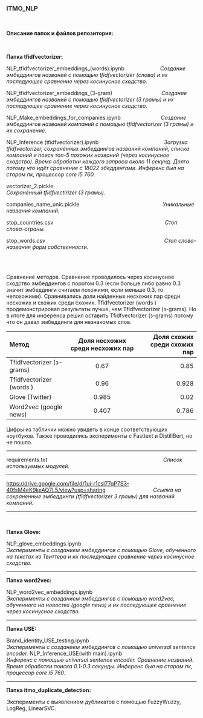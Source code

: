 ### ITMO_NLP
$~~~~~~~~~$

__Описание папок и файлов репозитория:__

$~~~~~~~~~$

__Папка tfidfvectorizer:__

NLP_tfidfvectorizer_embeddings_(words).ipynb $~~~~~~~~~~~~~~~~~~~~~~$ _Создание эмбеддингов названий с помощью tfidfvectorizer (слова) и их последующее сравнение через косинусное сходство._

NLP_tfidfvectorizer_embeddings_(3-gram)  $~~~~~~~~~~~~~~~~~~~~~~~~~~~~~~~$ _Создание эмбеддингов названий с помощью tfidfvectorizer (3 грамы) и их последующее сравнение через косинусное сходство._

NLP_Make_embeddings_for_companies.ipynb  $~~~~~~~~~~~~~~~~~~~~~~~~~$ _Создание эмбеддингов названий компаний с помощью tfidfvectorizer (3 грамы) и их сохранение._

NLP_Inference (tfidfvectorizer).ipynb  $~~~~~~~~~~~~~~~~~~~~~~~~~~~~~~~~~~~~~~~~~~$ _Загрузка tfidfvectorizer, сохранённых эмбеддингов названий компаний, списка компаний и поиск топ-5 похожих названий (через косинусное сходство). Время обработки каждого запроса около 11 секунд. Долго потому что идёт сравнение с 18022 эбеддингами. Инференс был на старом пк, процессор core i5 760._

vectorizer_2.pickle  $~~~~~~~~~~~~~~~~~~~~~~~~~~~~~~~~~~~~~~~~~~~~~~~~~~~~~~~~~~~~~~~~~~~~~~~~~$ _Сохранённый tfidfvectirizer (3 грамы)._

companies_name_unic.pickle    $~~~~~~~~~~~~~~~~~~~~~~~~~~~~~~~~~~~~~~~~~~~~~~~~~~~~~~$ _Уникальные названия компаний._

stop_countries.csv      $~~~~~~~~~~~~~~~~~~~~~~~~~~~~~~~~~~~~~~~~~~~~~~~~~~~~~~~~~~~~~~~~~~~~~~~~~$ _Стоп слова-страны._

stop_words.csv     $~~~~~~~~~~~~~~~~~~~~~~~~~~~~~~~~~~~~~~~~~~~~~~~~~~~~~~~~~~~~~~~~~~~~~~~~~~~~~~$ _Стоп слова-названия форм собственности._

$~~~~~~~~~~~~~~~~~~~~~~~~~~~~~~~~~~~~~~~~~~~~~~~~~~~~~~~~~~~~~~~~~~~~~~~~~~~~~~$
$~~~~~~~~~~~~~~~~~~~~~~~~~~~~~~~~~~~~~~~~~~~~~~~~~~~~~~~~~~~~~~~~~~~~~~~~~~~~~~$

Сравнение методов. Сравнение проводилось через косинусное сходство эмбеддингов с порогом 0.3 (если больше либо равно 0.3 значит эмбеддинги считаем похожими, если меньше 0.3, то непохожими). Сравнивались доли найденных несхожих пар среди несхожих и схожих среди схожих. Tfidfvectorizer (words ) продемонстрировал результаты лучше, чем Tfidfvectorizer (з-grams). Но в итоге для инференса решил оставить  Tfidfvectorizer (з-grams) потому что он давал эмбеддинги для незнакомых слов.

Метод                              | Доля несхожих среди несхожих пар  | Доля схожих среди схожих пар   
:----------------------------------|:---------------------------------:|--------------------:
Tfidfvectorizer (з-grams)          |  0.67                             | 0.85 
Tfidfvectorizer (words )           |  0.96                             | 0.928
Glove (Twitter)                    |  0.985                            | 0.02
Word2vec (google news)             |  0.407                            | 0.786

Цифры из таблички можно увидеть в конце соответствующих ноутбуков.
Также проводились эксперименты с Fasttext и DistillBert, но не пошло.


***
requirements.txt   $~~~~~~~~~~~~~~~~~~~~~~~~~~~~~~~~~~~~~~~~~~~~~~~~~~~~~~~~~~~~~~~~~~~~~~~~~~~~$ _Список используемых модулей._

***
https://drive.google.com/file/d/1ui-r1csI77qP7S3-40fsM4eK9keAQ7L5/view?usp=sharing   $~~~~~~~~~~~~~~~~~~~~~~~~~~~~~~~$_Ссылка на сохраненные эмбеддинги (tfidfvectorizer 3 грамы) для названий компаний._

***
$~~~~~~~~~~~~~~~~~~~~~~~~~~~~~~~~~~~~~~~~~~~~~~$
$~~~~~~~~~~~~~~~~~~~~~~~~~~~~~~~~~~~~~~~~~~~~~~$

__Папка Glove:__

NLP_glove_embeddings.ipynb     $~~~~~~~~~~~~~~~~~~~~~~~~~~~~~~~~~~~~~~~~~~~~~~~~~~~~$ _Эксперименты с созданием эмбеддингов с помощью Glove, обученного на текстах из Твиттера и их последующее сравнение через косинусное сходство._

***

__Папка word2vec:__

NLP_word2vec_embeddings.ipynb  $~~~~~~~~~~~~~~~~~~~~~~~~~~~~~~~~~~~~~~~~~~~~~$   _Эксперименты с созданием эмбеддингов с помощью word2vec, обученного на новостях (google news) и их последующее сравнение через косинусное сходство._

***

__Папка USE:__

Brand_identity_USE_testing.ipynb  $~~~~~~~~~~~~~~~~~~~~~~~~~~~~~~~~~~~~~~~~~~~~~~~$ _Эксперименты с созданием эмбеддингов с помощью universal sentence encoder._
NLP_Inference_USE(with main).ipynb   $~~~~~~~~~~~~~~~~~~~~~~~~~~~~~~~~~~~~~~~~~$ _Инференс с помощью universal sentence encoder. Сравнение названий. Время обработки поиска 0.1-0.3 секунды. Инференс был на старом пк, процессор core i5 760._

***

__Папка itmo_duplicate_detection:__

Эксперименты с выявлением дубликатов с помощью FuzzyWuzzy, LogReg, LinearSVC. 
